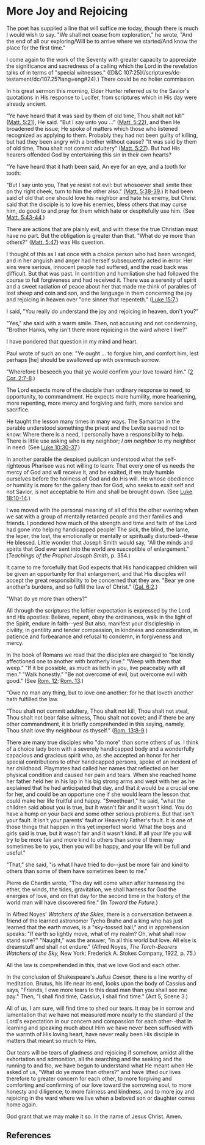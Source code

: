 # More Joy and Rejoicing

The poet has supplied a line that will suffice me today, though there is much
I would wish to say. "We shall not cease from exploration," he wrote, "And the
end of all our exploring/Will be to arrive where we started/And know the place
for the first time."

I come again to the work of the Seventy with greater capacity to appreciate
the significance and sacredness of a calling which the Lord in the revelation
talks of in terms of "special witnesses." ([D&amp;C 107:25](/scriptures/dc-
testament/dc/107.25?lang=eng#24).) There could be no holier commission.

In his great sermon this morning, Elder Hunter referred us to the Savior's
quotations in His response to Lucifer, from scriptures which in His day were
already ancient.

"Ye have heard that it was said by them of old time, Thou shalt not kill"
([Matt. 5:21](/scriptures/nt/matt/5.21?lang=eng#20)), He said. "But I say unto
you ..." ([Matt. 5:22](/scriptures/nt/matt/5.22?lang=eng#21)), and then He
broadened the issue; He spoke of matters which those who listened recognized
as applying to them. Probably they had not been guilty of killing, but had
they been angry with a brother without cause? "It was said by them of old
time, Thou shalt not commit adultery" ([Matt.
5:27](/scriptures/nt/matt/5.27?lang=eng#26)). But had His hearers offended God
by entertaining this sin in their own hearts?

"Ye have heard that it hath been said, An eye for an eye, and a tooth for
tooth:

"But I say unto you, That ye resist not evil: but whosoever shall smite thee
on thy right cheek, turn to him the other also." ([Matt.
5:38-39](/scriptures/nt/matt/5.38-39?lang=eng#37).) It had been said of old
that one should love his neighbor and hate his enemy, but Christ said that the
disciple is to love his enemies, bless others that may curse him, do good to
and pray for them which hate or despitefully use him. (See [Matt.
5:43-44](/scriptures/nt/matt/5.43-44?lang=eng#42).)

There are actions that are plainly evil, and with these the true Christian
must have no part. But the obligation is greater than that. "What do ye more
than others?" ([Matt. 5:47](/scriptures/nt/matt/5.47?lang=eng#46)) was His
question.

I thought of this as I sat once with a choice person who had been wronged, and
in her anguish and anger had herself subsequently acted in error. Her sins
were serious, innocent people had suffered, and the road back was difficult.
But that was past. In contrition and humiliation she had followed the course
to full forgiveness and had received it. There was a serenity of spirit and a
sweet radiation of peace about her that made me think of parables of lost
sheep and coin and son, and the language in them concerning the joy and
rejoicing in heaven over "one sinner that repenteth." ([Luke
15:7](/scriptures/nt/luke/15.7?lang=eng#6).)

I said, "You really do understand the joy and rejoicing in heaven, don't you?"

"Yes," she said with a warm smile. Then, not accusing and not condemning,
"Brother Hanks, why isn't there more rejoicing in the ward where I live?"

I have pondered that question in my mind and heart.

Paul wrote of such an one: "Ye ought ... to forgive him, and comfort him, lest
perhaps [he] should be swallowed up with overmuch sorrow.

"Wherefore I beseech you that ye would confirm your love toward him." ([2 Cor.
2:7-8](/scriptures/nt/2-cor/2.7-8?lang=eng#6).)

The Lord expects more of the disciple than ordinary response to need, to
opportunity, to commandment. He expects more humility, more hearkening, more
repenting, more mercy and forgiving and faith, more service and sacrifice.

He taught the lesson many times in many ways. The Samaritan in the parable
understood something the priest and the Levite seemed not to know: Where there
is a need, I personally have a responsibility to help. There is little use
asking who is my neighbor; _I am neighbor_ to my neighbor in need. (See [Luke
10:30-37](/scriptures/nt/luke/10.30-37?lang=eng#29).)

In another parable the despised publican understood what the self-righteous
Pharisee was not willing to learn: That every one of us needs the mercy of God
and will receive it, and be exalted, if we truly humble ourselves before the
holiness of God and do His will. He whose obedience or humility is more for
the gallery than for God, who seeks to exalt self and not Savior, is not
acceptable to Him and shall be brought down. (See [Luke
18:10-14](/scriptures/nt/luke/18.10-14?lang=eng#9).)

I was moved with the personal meaning of all of this the other evening when we
sat with a group of mentally retarded people and their families and friends. I
pondered how much of the strength and time and faith of the Lord had gone into
helping handicapped people! The sick, the blind, the lame, the leper, the
lost, the emotionally or mentally or spiritually disturbed--these He blessed.
Little wonder that Joseph Smith would say, "All the minds and spirits that God
ever sent into the world are susceptible of enlargement." (_Teachings of the
Prophet Joseph Smith,_ p. 354.)

It came to me forcefully that God expects that His handicapped children will
be given an opportunity for that enlargement, and that His disciples will
accept the great responsibility to be concerned that they are. "Bear ye one
another's burdens, and so fulfil the law of Christ." ([Gal.
6:2](/scriptures/nt/gal/6.2?lang=eng#1).)

"What do ye more than others?"

All through the scriptures the loftier expectation is expressed by the Lord
and His apostles: Believe, repent, obey the ordinances, walk in the light of
the Spirit, endure in faith--yes! But also, manifest your discipleship in
civility, in gentility and tender compassion, in kindness and consideration,
in patience and forbearance and refusal to condemn, in forgiveness and mercy.

In the book of Romans we read that the disciples are charged to "be kindly
affectioned one to another with brotherly love." "Weep with them that weep."
"If it be possible, as much as lieth in you, live peaceably with all men."
"Walk honestly." "Be not overcome of evil, but overcome evil with good." (See
[Rom. 12](/scriptures/nt/rom/12?lang=eng); [Rom.
13](/scriptures/nt/rom/13?lang=eng).)

"Owe no man any thing, but to love one another: for he that loveth another
hath fulfilled the law.

"Thou shalt not commit adultery, Thou shalt not kill, Thou shalt not steal,
Thou shalt not bear false witness, Thou shalt not covet; and if there be any
other commandment, it is briefly comprehended in this saying, namely, Thou
shalt love thy neighbour as thyself." ([Rom.
13:8-9](/scriptures/nt/rom/13.8-9?lang=eng#7).)

There are many true disciples who "do more" than some others of us. I think of
a choice lady born with a severely handicapped body and a wonderfully
capacious and gracious spirit who, as she accepted an honor for her special
contributions to other handicapped persons, spoke of an incident of her
childhood. Playmates had called her names that reflected on her physical
condition and caused her pain and tears. When she reached home her father held
her in his lap in his big strong arms and wept with her as he explained that
he had anticipated that day, and that it would be a crucial one for her, and
could be an opportune one if she would learn the lesson that could make her
life fruitful and happy. "Sweetheart," he said, "what the children said about
you is true, but it wasn't fair and it wasn't kind. You do have a hump on your
back and some other serious problems. But that isn't your fault. It isn't your
parents' fault or Heavenly Father's fault. It is one of those things that
happen in this yet imperfect world. What the boys and girls said is true, but
it wasn't fair and it wasn't kind. If all your life you will try to be more
fair and more kind to others than some of them may sometimes be to you, then
you will be happy, and your life will be full and useful."

"That," she said, "is what I have tried to do--just be more fair and kind to
others than some of them have sometimes been to me."

Pierre de Chardin wrote, "The day will come when after harnessing the ether,
the winds, the tides, gravitation, we shall harness for God the energies of
love, and on that day for the second time in the history of the world man will
have discovered fire." (In _Toward the Future._)

In Alfred Noyes' _Watchers of the Skies,_ there is a conversation between a
friend of the learned astronomer Tycho Brahe and a king who has just learned
that the earth moves, is a "sky-tossed ball," and in apprehension speaks: "If
earth so lightly move, what of my realm? Oh, what shall now stand sure?"
"Naught," was the answer, "in all this world but love. All else is dreamstuff
and shall not endure." (Alfred Noyes, _The Torch-Bearers Watchers of the Sky,_
New York: Frederick A. Stokes Company, 1922, p. 75.)

All the law is comprehended in this, that we love God and each other.

In the conclusion of Shakespeare's _Julius Caesar,_ there is a line worthy of
meditation. Brutus, his life near its end, looks upon the body of Cassius and
says, "Friends, I owe more tears to this dead man than you shall see me pay."
Then, "I shall find time, Cassius, I shall find time." (Act 5, Scene 3.)

All of us, I am sure, will find time to shed our tears. It may be in sorrow
and lamentation that we have not measured more nearly to the standard of the
Lord's expectation in our concern and compassion for each other--that in
learning and speaking much about Him we have never been suffused with the
warmth of His loving heart, have never really been His disciple in matters
that meant so much to Him.

Our tears will be tears of gladness and rejoicing if somehow, amidst all the
exhortation and admonition, all the searching and the seeking and the running
to and fro, we have begun to understand what He meant when He asked of us,
"What do ye more than others?" and have lifted our lives therefore to greater
concern for each other, to more forgiving and comforting and confirming of our
love toward the sorrowing soul, to more honesty and diligence, to more
fairness and kindness, and to more joy and rejoicing in the ward where we live
when a beloved son or daughter comes home again.

God grant that we may make it so. In the name of Jesus Christ. Amen.

## References

